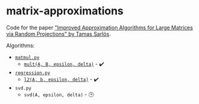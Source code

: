 # matrix-approximations
Code for the paper ["Improved Approximation Algorithms for Large Matrices via Random Projections" by Tamas Sarlós](https://ieeexplore.ieee.org/abstract/document/4031351).

Algorithms:
  * [`matmul.py`](./matmul.py)
    * [`mult(A, B, epsilon, delta)`](https://github.com/davidb2/matrix-approximations/blob/e90c9ffe0f8d11a2d4db77fe3d6711ece486cc83/matmul.py#L12) - :heavy_check_mark:
  * [`regression.py`](./regression.py)
    * [`l2(A, b, epsilon, delta)`](https://github.com/davidb2/matrix-approximations/blob/e477178ef67d9ccde5d06abdbddd2b291a01fe2a/regression.py#L11) - :heavy_check_mark:
  * `svd.py`
    * `svd(A, epsilon, delta)` - :clock3:
